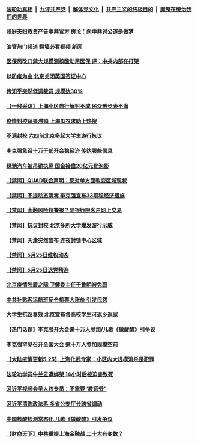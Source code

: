 ####  [法轮功真相](../../../../basic/blob/master/README.md?t=05260531) &nbsp;|&nbsp; [九评共产党](../../../../9ping.md/blob/master/README.md?t=05260531) &nbsp;|&nbsp; [解体党文化](../../../../jtdwh.md/blob/master/README.md?t=05260531)  &nbsp;|&nbsp; [共产主义的终极目的](../../../../gczydzjmd.md/blob/master/README.md?t=05260531) &nbsp;|&nbsp; [魔鬼在统治我们的世界](../../../../mgztzwmdsj.md/blob/master/README.md?t=05260531) 


#### [张庭夫妇救资产告中共官方 舆论：向中共讨公道是做梦](../pages/prog204/a103438343.md?t=05260531) 


#### [油管热门频道 翻墙必看视频 新闻](http://45.76.130.85:81/youtube.html?05260531)

#### [医保局改口禁大规模测核酸动用医保 评：中共内部在打架](../pages/prog204/a103438316.md?t=05260531) 

#### [以防疫为由 北京关闭英国签证中心](../pages/prog204/a103438296.md?t=05260531) 

#### [传知乎突然低调裁员 规模达30%](../pages/prog204/a103438175.md?t=05260531) 

#### [【一线采访】上海小区自行解封不成 民众散步表不满](../pages/prog204/a103438228.md?t=05260531) 

#### [疫情封控蔬果滞销 上海瓜农求助上热搜](../pages/prog204/a103438220.md?t=05260531) 

#### [不满封校 六四前北京多起大学生游行抗议](../pages/prog204/a103438216.md?t=05260531) 

#### [李克强急召十万干部开会稳经济 传达哪些信息](../pages/prog204/a103438186.md?t=05260531) 

#### [绿驰汽车被吊销执照 国企接盘20亿元化泡影](../pages/prog204/a103438152.md?t=05260531) 

#### [【禁闻】QUAD联合声明：反对单方面改变区域现状](../pages/prog204/a103438106.md?t=05260531) 

#### [【禁闻】不提动态清零 李克强宣布33项稳经济措施](../pages/prog204/a103438104.md?t=05260531) 

#### [【禁闻】金融风险拉警报？陆银行限客户网上交易](../pages/prog204/a103438118.md?t=05260531) 

#### [【禁闻】抗议封校 北京多所大学爆发游行示威](../pages/prog204/a103438098.md?t=05260531) 


#### [【禁闻】天津突然宣布 连夜封锁中心区域](../pages/prog204/a103438094.md?t=05260531) 

#### [【禁闻】5月25日维权动态](../pages/prog204/a103438090.md?t=05260531) 

#### [【禁闻】5月25日退党精选](../pages/prog204/a103438092.md?t=05260531) 

#### [北京疫情胶着之际 卫健委主任于鲁明被免职](../pages/prog204/a103438052.md?t=05260531) 

#### [中共补贴客运航班反令机票大涨价 引发民怨](../pages/prog204/a103438053.md?t=05260531) 

#### [大学生抗议奏效 北京宣布各高校学生可返乡返家](../pages/prog204/a103437890.md?t=05260531) 

#### [【热门话题】李克强开大会逾十万人参加/儿歌《做酸酸》引争议](../pages/prog204/a103437892.md?t=05260531) 

#### [李克强罕见召开全国大会 逾十万人参加规模空前](../pages/prog204/a103437938.md?t=05260531) 

#### [【大陆疫情更新5.25】上海化武专家：小区内大规模消杀是犯罪](../pages/prog204/a103435848.md?t=05260531) 

#### [法轮功学员牛兰云遭绑架 14小时后被迫害致死](../pages/prog204/a103437870.md?t=05260531) 

#### [习近平视频会见人权专员：不需要“教师爷”](../pages/prog204/a103437824.md?t=05260531) 

#### [习近平清洗政法系 多省公安厅长跨省调动](../pages/prog204/a103437876.md?t=05260531) 

#### [中国核酸检测常态化 儿歌《做酸酸》引发争议](../pages/prog204/a103437848.md?t=05260531) 

#### [【财商天下】中共重提上海金融战 二十大有变数？](../pages/prog204/a103437857.md?t=05260531) 

<img src='http://gfw-breaker.win/goodnews/indexes/prog204.md' width='0px' height='0px'/>
